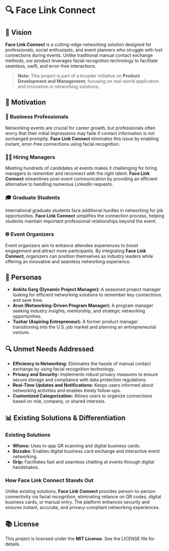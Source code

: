 # 🔍 Face Link Connect

## 🌟 Vision
**Face Link Connect** is a cutting-edge networking solution designed for professionals, social enthusiasts, and event planners who struggle with lost connections during events. Unlike traditional manual contact exchange methods, our product leverages facial recognition technology to facilitate seamless, swift, and error-free interactions.

> **Note:** This project is part of a broader initiative on **Product Development and Management**, focusing on real-world application and innovation in networking solutions.

## 🚀 Motivation

### 💼 Business Professionals
Networking events are crucial for career growth, but professionals often worry that their initial impressions may fade if contact information is not exchanged promptly. **Face Link Connect** eliminates this issue by enabling instant, error-free connections using facial recognition.

### 👩‍🏫 Hiring Managers
Meeting hundreds of candidates at events makes it challenging for hiring managers to remember and reconnect with the right talent. **Face Link Connect** streamlines post-event communication by providing an efficient alternative to handling numerous LinkedIn requests.

### 🎓 Graduate Students
International graduate students face additional hurdles in networking for job opportunities. **Face Link Connect** simplifies the connection process, helping students maintain important professional relationships beyond the event.

### 🌐 Event Organizers
Event organizers aim to enhance attendee experiences to boost engagement and attract more participants. By integrating **Face Link Connect**, organizers can position themselves as industry leaders while offering an innovative and seamless networking experience.

## 👥 Personas
- **Ankita Garg (Dynamic Project Manager):** A seasoned project manager looking for efficient networking solutions to remember key connections and save time.
- **Arun (Networking-Driven Program Manager):** A program manager seeking industry insights, mentorship, and strategic networking opportunities.
- **Tushar (Aspiring Entrepreneur):** A former product manager transitioning into the U.S. job market and planning an entrepreneurial venture.

## 🔍 Unmet Needs Addressed
- **Efficiency in Networking:** Eliminates the hassle of manual contact exchange by using facial recognition technology.
- **Privacy and Security:** Implements robust privacy measures to ensure secure storage and compliance with data protection regulations.
- **Real-Time Updates and Notifications:** Keeps users informed about networking activities and enables timely follow-ups.
- **Customized Categorization:** Allows users to organize connections based on role, company, or shared interests.

## 📊 Existing Solutions & Differentiation

### Existing Solutions
- **Whova:** Uses in-app QR scanning and digital business cards.
- **Bizzabo:** Enables digital business card exchange and interactive event networking.
- **Grip:** Facilitates fast and seamless chatting at events through digital handshakes.

### How Face Link Connect Stands Out
Unlike existing solutions, **Face Link Connect** provides person-to-person connectivity via facial recognition, eliminating reliance on QR codes, digital business cards, or manual entry. The platform enhances security and ensures instant, accurate, and privacy-compliant networking experiences.

## 📚 License
This project is licensed under the **MIT License**. See the LICENSE file for details.


